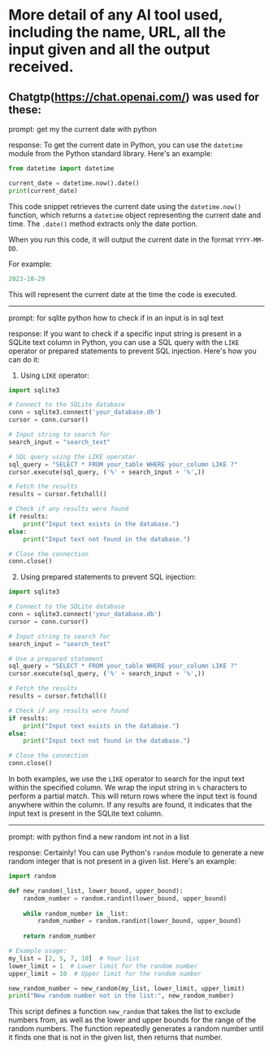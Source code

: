 # More detail of any AI tool used, including the name, URL, all the input given and all the output received.  
Chatgtp(https://chat.openai.com/) was used for these:
---------------------------------------------------------------
prompt:
get my the current date with python

response:
To get the current date in Python, you can use the `datetime` module from the Python standard library. Here's an example:

```python
from datetime import datetime

current_date = datetime.now().date()
print(current_date)
```

This code snippet retrieves the current date using the `datetime.now()` function, which returns a `datetime` object representing the current date and time. The `.date()` method extracts only the date portion.

When you run this code, it will output the current date in the format `YYYY-MM-DD`.

For example:

```python
2023-10-29
```

This will represent the current date at the time the code is executed.

---------------------------------------------------------------
prompt: 
for sqlite python how to check if in an input is in sql text

response:
If you want to check if a specific input string is present in a SQLite text column in Python, you can use a SQL query with the `LIKE` operator or prepared statements to prevent SQL injection. Here's how you can do it:

1. Using `LIKE` operator:

```python
import sqlite3

# Connect to the SQLite database
conn = sqlite3.connect('your_database.db')
cursor = conn.cursor()

# Input string to search for
search_input = "search_text"

# SQL query using the LIKE operator
sql_query = "SELECT * FROM your_table WHERE your_column LIKE ?"
cursor.execute(sql_query, ('%' + search_input + '%',))

# Fetch the results
results = cursor.fetchall()

# Check if any results were found
if results:
    print("Input text exists in the database.")
else:
    print("Input text not found in the database.")

# Close the connection
conn.close()
```

2. Using prepared statements to prevent SQL injection:

```python
import sqlite3

# Connect to the SQLite database
conn = sqlite3.connect('your_database.db')
cursor = conn.cursor()

# Input string to search for
search_input = "search_text"

# Use a prepared statement
sql_query = "SELECT * FROM your_table WHERE your_column LIKE ?"
cursor.execute(sql_query, ('%' + search_input + '%',))

# Fetch the results
results = cursor.fetchall()

# Check if any results were found
if results:
    print("Input text exists in the database.")
else:
    print("Input text not found in the database.")

# Close the connection
conn.close()
```

In both examples, we use the `LIKE` operator to search for the input text within the specified column. We wrap the input string in `%` characters to perform a partial match. This will return rows where the input text is found anywhere within the column. If any results are found, it indicates that the input text is present in the SQLite text column.

---------------------------------------------------------------
prompt: 
with python find a new random int not in a list


response:
Certainly! You can use Python's `random` module to generate a new random integer that is not present in a given list. Here's an example:

```python
import random

def new_random(_list, lower_bound, upper_bound):
    random_number = random.randint(lower_bound, upper_bound)
    
    while random_number in _list:
        random_number = random.randint(lower_bound, upper_bound)
    
    return random_number

# Example usage:
my_list = [2, 5, 7, 10]  # Your list
lower_limit = 1  # Lower limit for the random number
upper_limit = 10  # Upper limit for the random number

new_random_number = new_random(my_list, lower_limit, upper_limit)
print("New random number not in the list:", new_random_number)
```

This script defines a function `new_random` that takes the list to exclude numbers from, as well as the lower and upper bounds for the range of the random numbers. The function repeatedly generates a random number until it finds one that is not in the given list, then returns that number.
